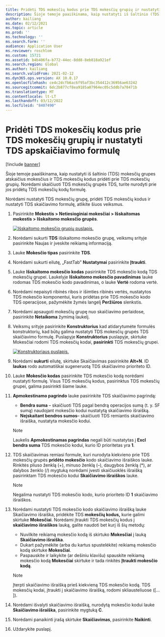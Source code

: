 ```yaml
---
title: Pridėti TDS mokesčių kodus prie TDS mokesčių grupių ir nustatyti TDS apskaičiavimo formulę
description: Šioje temoje paaiškinama, kaip nustatyti iš šaltinio (TDS) mokesčių grupes atskaičius mokesčius ir TDS mokesčių kodus pridėti prie TDS mokesčių grupių. Norėdami skaičiuoti TDS mokesčių grupės TDS, turite nurodyti prie jos pridėtų TDS mokesčių kodų formulę.
author: kailiang
ms.date: 02/12/2021
ms.topic: article
ms.prod: ''
ms.technology: ''
ms.search.form: ''
audience: Application User
ms.reviewer: roschlom
ms.custom: 15721
ms.assetid: b4b406fa-b772-44ec-8dd8-8eb818a921ef
ms.search.region: Global
ms.author: kailiang
ms.search.validFrom: 2021-02-12
ms.dyn365.ops.version: AX 10.0.17
ms.openlocfilehash: ce4c2dcfb6ac6f95af3bc354412c36956ae63242
ms.sourcegitcommit: 6dc2b877cf8ea9185a07964ec05c5ddb7a78471b
ms.translationtype: MT
ms.contentlocale: lt-LT
ms.lasthandoff: 03/12/2022
ms.locfileid: "8407490"
---
```

# <a name="attach-tds-tax-codes-to-tds-tax-groups-and-define-the-formula-for-calculating-tds"></a>Pridėti TDS mokesčių kodus prie TDS mokesčių grupių ir nustatyti TDS apskaičiavimo formulę

[!include [banner](../includes/banner.md)]

Šioje temoje paaiškinama, kaip nustatyti iš šaltinio (TDS) mokesčių grupes atskaičius mokesčius ir TDS mokesčių kodus pridėti prie TDS mokesčių grupių. Norėdami skaičiuoti TDS mokesčių grupės TDS, turite nurodyti prie jos pridėtų TDS mokesčių kodų formulę.

Norėdami nustatyti TDS mokesčių grupę, pridėti TDS mokesčių kodus ir nustatyti TDS skaičiavimo formulę, atlikite šiuos veiksmus.

1. Pasirinkite **Mokestis \> Netiesioginiai mokesčiai \> Išskaitomas mokestis \> Išskaitomo mokesčio grupės**.

    [![Išskaitomo mokesčio grupių puslapis.](./media/apac-ind-TDS-29.png)](./media/apac-ind-TDS-29.png)

2. Norėdami sukurti **TDS** išskaitomo mokesčio grupę, veiksmų srityje pasirinkite Naujas ir įveskite reikiamą informaciją.
3. Lauke **Mokesčio tipas** pasirinkite **TDS**.
4. Norėdami sukurti eilutę, „FastTab” **Nustatymai** pasirinkite **Įtraukti**.
5. Lauke **Išskaitomo mokesčio kodas** pasirinkite TDS mokesčio kodą TDS mokesčių grupei. Laukelyje **Išskaitomo mokesčio pavadinimas** lauke rodomas TDS mokesčio kodo pavadinimas, o lauke **Vertė** rodoma vertė.
6. Norėdami nepaisyti ribinės ribos ir išimties ribinės vertės, nustatytos TDS mokesčio komponentui, kuris pridėtas prie TDS mokesčio kodo TDS operacijose, pažymėkite žymės langelį **Peržiūros** slenkstis.
7. Norėdami apsaugoti mokesčių grupę nuo skaičiavimo perlaidose, pasirinkite **Netaikoma** žymimą laukelį.
8. Veiksmų srityje pasirinkite **Konstruktorius** kad atidarytumėte formulės konstruktorių, kad būtų galima nustatyti TDS mokesčių grupės TDS skaičiavimo formulę. Puslapyje **Konstruktorius** puslapyje, skirtuke Mokesčiai rodomi TDS mokesčių kodai, **pasirinkti** TDS mokesčių grupei.

    [![Konstruktoriaus puslapis.](./media/apac-ind-TDS-30.png)](./media/apac-ind-TDS-30.png)

9. Norėdami **sukurti** eilutę, skirtuke Skaičiavimas pasirinkite **Alt+N**. ID **laukas** rodo automatiškai sugeneruotą TDS skaičiavimo prioriteto ID.
10. Lauke **Mokesčio kodas** pasirinkite TDS mokesčio kodą norėdami nustatyti formulę. Visus TDS mokesčių kodus, pasirinktus TDS mokesčių grupei, galima pasirinkti šiame lauke.
11. **Apmokestinamo pagrindo** lauke pasirinkite TDS skaičiavimo pagrindą:

    - **Bendra suma** – skaičiuoti TDS pagal bendrą operacijos sumą (t. y. SF sumą) naudojant mokesčio kodui nustatytą skaičiavimo išraišką.
    - **Neįskaitant bendros sumos**– skaičiuoti TDS remiantis skaičiavimo išraiška, nustatyta mokesčio kodui.

    > [!NOTE]
    > Laukelis **Apmokestinamas pagrindas** negali būti nustatytas į **Excl bendra suma** TDS mokesčio kodui, kurio ID prioritetas yra **1**.

12. TDS skaičiavimas remiasi formule, kuri nurodyta kiekvieno prie TDS mokesčių grupės **pridėto mokesčio** kodo skaičiavimo išraiškos lauke. Rinkitės pliuso ženklą (+), minuso ženklą (–), daugybos ženklą (\*), ar dalybos ženklo (/) mygtuką norėdami įvesti skaičiuoklės išraišką pasirinktam TDS mokesčio kodui **Skaičiavimo išraiškos** lauke.

    > [!NOTE]
    > Negalima nustatyti TDS mokesčio kodo, kurio prioriteto ID **1** skaičiavimo išraiškos.

13. Norėdami nustatyti TDS mokesčio kodo skaičiavimo išraišką lauke Skaičiavimo išraiška, pridėkite TDS **mokesčių kodus,** kurie galimi skirtuke **Mokesčiai**. Norėdami įtraukti TDS mokesčių kodus į **skaičiavimo išraiškos** lauką, galite naudoti bet kurį iš šių metodų:

    - Nuvilkite reikiamą mokesčio kodą iš skirtuko **Mokesčiai** į lauką **Skaičiavimo išraiška**.
    - Dukart pažymėkite (arba du kartus spustelėkite) reikiamą mokesčio kodą skirtuke **Mokesčiai**.
    - Paspauskite ir laikykite (ar dešiniu klavišu) spauskite reikiamą mokesčio kodą **Mokesčiai** skirtuke ir tada rinkitės **Įtraukti mokesčio kodą**.

    > [!NOTE]
    > Įterpti skaičiavimo išraišką prieš kiekvieną TDS mokesčio kodą. TDS mokesčių kodai, įtraukti į skaičiavimo išraišką, rodomi skliausteliuose (\[... \]).

14. Norėdami išvalyti skaičiavimo išraišką, nurodytą mokesčio kodui lauke **Skaičiavimo išraiška**, pasirinkite mygtuką **C**.
15. Norėdami panaikinti įrašą skirtuke **Skaičiavimas**, pasirinkite **Naikinti**.
16. Uždarykite puslapį.
